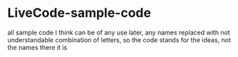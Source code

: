# LiveCode-sample-code
all sample code I think can be of any use later, any names replaced with not understandable combination of letters, so the code stands for the ideas, not the names
there it is
